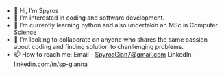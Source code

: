- 👋 Hi, I’m Spyros
- 👀 I’m interested in coding and software development.
- 🌱 I’m currently learning python and also undertakin an MSc in Computer Science
- 💞️ I’m looking to collaborate on anyone who shares the same passion about coding and finding solution to chanllenging problems.
- 📫 How to reach me: Email - SpyrosGian7@gmail.com LinkedIn - linkedin.com/in/sp-gianna

<!---
spyrosgian/spyrosgian is a ✨ special ✨ repository because its `README.md` (this file) appears on your GitHub profile.
You can click the Preview link to take a look at your changes.
--->
